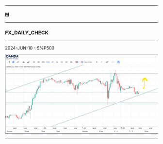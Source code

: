 
---

#### [M](https://github.com/ttltrk/TTT/blob/master/menu.md)

---

### FX_DAILY_CHECK

---

2024-JUN-10 - S%P500

![image](fxdch_01.png)

---